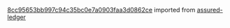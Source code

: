 [8cc95653bb997c94c35bc0e7a0903faa3d0862ce](https://github.com/insolar/assured-ledger/commit/8cc95653bb997c94c35bc0e7a0903faa3d0862ce) imported from [assured-ledger](https://github.com/insolar/assured-ledger)

